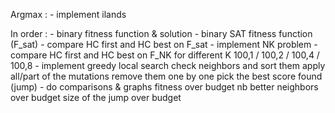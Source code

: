 Argmax :
    - implement ilands

In order :
    - binary fitness function & solution
    - binary SAT fitness function (F_sat)
    - compare HC first and HC best on F_sat
    - implement NK problem
    - compare HC first and HC best on F_NK for different K
        100,1 / 100,2 / 100,4 / 100,8
    - implement greedy local search
        check neighbors and sort them
        apply all/part of the mutations
        remove them one by one
        pick the best score found (jump)
    - do comparisons & graphs
        fitness over budget
        nb better neighbors over budget
        size of the jump over budget